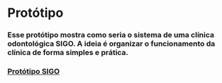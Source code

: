 # Protótipo

### Esse protótipo mostra como seria o sistema de uma clínica odontológica SIGO. A ideia é organizar o funcionamento da clínica de forma simples e prática.

### <a href = "https://www.figma.com/design/WJ4rzBBXTAVyWOCxsCmoqs/Logo-Plasma?node-id=0-1&p=f&t=gDNclNnN6PoF70Z0-0" target="_black">Protótipo SIGO</a>
